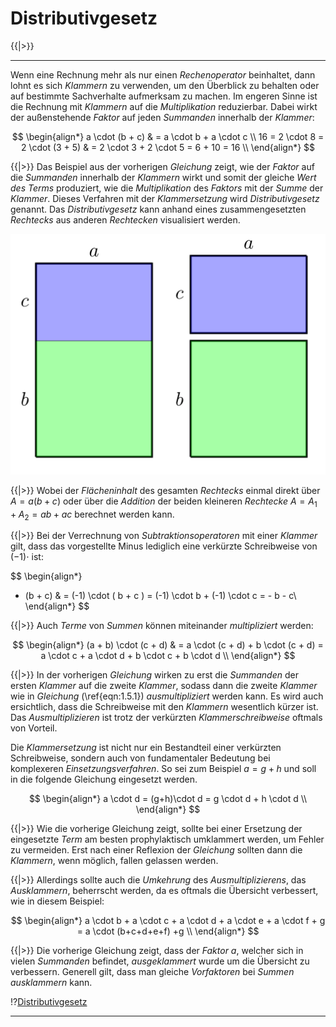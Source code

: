 <!--
version:  0.0.1
language: de
narrator: Deutsch Female

@style
main > *:not(:last-child) {
  margin-bottom: 3rem;
}

input {
    text-align: center;
}

.flex-container {
    display: flex;
    flex-wrap: wrap;
    align-items: stretch;
    gap: 20px;
}

.flex-child {
    flex: 1;
    min-width: 350px;
    margin-right: 20px;
}

@media (max-width: 400px) {
    .flex-child {
        flex: 100%;
        margin-right: 0;
    }
}
@end

formula: \carry   \textcolor{red}{\scriptsize #1}
formula: \digit   \rlap{\carry{#1}}\phantom{#2}#2
formula: \permil  \text{‰}

import: https://raw.githubusercontent.com/LiaTemplates/Tikz-Jax/main/README.md

script: https://cdn.jsdelivr.net/gh/LiaTemplates/Tikz-Jax@main/dist/index.js


tags: Erklärung, Distributivgesetz

comment: In diesem Abschnitt wird das Distributivgesetz ausführlich erklärt.

author: Martin Lommatzsch

-->


# Distributivgesetz




{{|>}}
*********************


Wenn eine Rechnung mehr als nur einen *Rechenoperator* beinhaltet, dann lohnt es sich *Klammern* zu verwenden, um den Überblick zu behalten oder auf bestimmte Sachverhalte aufmerksam zu machen. Im engeren Sinne ist die Rechnung mit *Klammern* auf die *Multiplikation* reduzierbar. Dabei wirkt der außenstehende *Faktor* auf jeden *Summanden* innerhalb der *Klammer*:



$$
\begin{align*}
a \cdot (b + c) & = a \cdot b + a \cdot c  \\
16 = 2 \cdot 8  = 2 \cdot (3 + 5) & =  2 \cdot 3 + 2 \cdot 5 = 6 + 10 = 16   \\
\end{align*}
$$

{{|>}} Das Beispiel aus der vorherigen *Gleichung* zeigt, wie der *Faktor* auf die *Summanden* innerhalb der *Klammern* wirkt und somit der gleiche *Wert des Terms* produziert, wie die *Multiplikation* des *Faktors* mit der *Summe* der *Klammer*. Dieses Verfahren mit der *Klammersetzung* wird *Distributivgesetz* genannt. Das *Distributivgesetz* kann anhand eines zusammengesetzten *Rechtecks* aus anderen *Rechtecken* visualisiert werden. 



<center>

<!-- style="width:750px" -->
![](https://raw.githubusercontent.com/MINT-the-GAP/Aufgabensammlung/refs/heads/main/Repetitorium/Kap2/Distributiv1.png)

</center>


{{|>}} Wobei der *Flächeninhalt* des gesamten *Rechtecks* einmal direkt über $A=a(b+c)$ oder über die *Addition* der beiden kleineren *Rechtecke* $A=A_1+A_2=ab+ac$ berechnet werden kann. 


{{|>}} Bei der Verrechnung von *Subtraktionsoperatoren* mit einer *Klammer* gilt, dass das vorgestellte Minus lediglich eine verkürzte Schreibweise von $(-1)\cdot$ ist: 


$$
\begin{align*}
- (b + c) & = (-1) \cdot ( b +  c ) = (-1) \cdot b + (-1) \cdot c = - b - c\\
\end{align*}
$$

{{|>}} Auch *Terme* von *Summen* können miteinander *multipliziert* werden: 



$$
\begin{align*}
(a + b) \cdot (c + d) & = a \cdot (c + d) + b \cdot (c + d) = a \cdot c + a \cdot d + b \cdot c + b \cdot d \\
\end{align*}
$$

{{|>}} In der vorherigen *Gleichung* wirken zu erst die *Summanden* der ersten *Klammer* auf die zweite *Klammer*, sodass dann die zweite *Klammer* wie in *Gleichung* (\ref{eqn:1.5.1}) *ausmultipliziert* werden kann. Es wird auch ersichtlich, dass die Schreibweise mit den *Klammern* wesentlich kürzer ist. Das *Ausmultiplizieren* ist trotz der verkürzten *Klammerschreibweise* oftmals von Vorteil. 

Die *Klammersetzung* ist nicht nur ein Bestandteil einer verkürzten Schreibweise, sondern auch von fundamentaler Bedeutung bei komplexeren *Einsetzungsverfahren*. So sei zum Beispiel $a = g+h$ und soll in die folgende Gleichung eingesetzt werden. 


$$
\begin{align*}
a \cdot d = (g+h)\cdot d = g \cdot d + h \cdot d \\
\end{align*}
$$

{{|>}} Wie die vorherige Gleichung zeigt, sollte bei einer Ersetzung der eingesetzte *Term* am besten prophylaktisch umklammert werden, um Fehler zu vermeiden. Erst nach einer Reflexion der *Gleichung* sollten dann die *Klammern*, wenn möglich, fallen gelassen werden.  






{{|>}} Allerdings sollte auch die *Umkehrung* des *Ausmultiplizierens*, das *Ausklammern*, beherrscht werden, da es oftmals die Übersicht verbessert, wie in diesem Beispiel:  



$$
\begin{align*}
a \cdot b + a \cdot c + a \cdot d + a \cdot e + a \cdot f + g = a \cdot (b+c+d+e+f) +g   \\
\end{align*}
$$

{{|>}} Die vorherige Gleichung zeigt, dass der *Faktor* $a$, welcher sich in vielen *Summanden* befindet, *ausgeklammert* wurde um die Übersicht zu verbessern. Generell gilt, dass man gleiche *Vorfaktoren* bei *Summen* *ausklammern* kann.







!?[Distributivgesetz](https://www.youtube.com/watch?v=tSawKXhm714)

*********************


